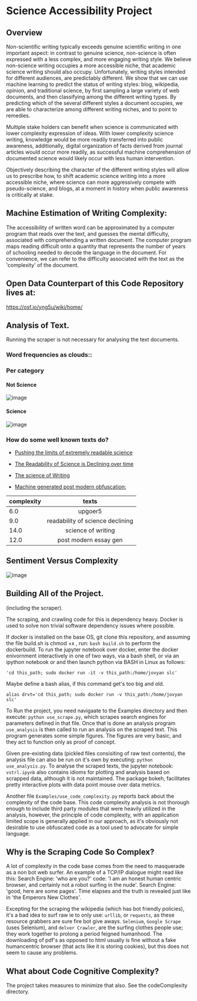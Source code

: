 # Science Accessibility Project



## Overview 
Non-scientific writing typically exceeds genuine scientific writing in one important aspect: in contrast to genuine science, non-science is often expressed with a less complex, and more engaging writing style. We believe non-science writing occupies a more accessible niche, that academic science writing should also occupy. Unfortunately, writing styles intended for different audiences, are predictably different. We show that we can use machine learning to predict the status of writing styles: blog, wikipedia, opinion, and traditional science, by first sampling a large variety of web documents, and then classifying among the different writing types. By predicting which of the several different styles a document occupies, we are able to characterize among different writing niches, and to point to remedies.

Multiple stake holders can benefit when science is communicated with lower complexity expression of ideas. With lower complexity science writing, knowledge would be more readily transferred into public awareness, additionally, digital organization of facts derived from journal articles would occur more readily, as successful machine comprehension of documented science would likely occur with less human intervention.

Objectively describing the character of the different writing styles will allow us to prescribe how, to shift academic science writing into a more accessible niche, where science can more aggressively compete with pseudo-science, and blogs, at a moment in history when public awareness is critically at stake.

## Machine Estimation of Writing Complexity:
The accessibility of written word can be approximated by a computer program that reads over the text, and guesses the mental difficulty, associated with comprehending a written document. The computer program maps reading difficult onto a quantity that represents the number of years of schooling needed to decode the language in the document. For convenience, we can refer to the difficulty associated with the text as the 'complexity' of the document. 


## Open Data Counterpart of this Code Repository lives at:
https://osf.io/yng5u/wiki/home/

## Analysis of Text.
Running the scraper is not necessary for analysing the text documents.

### Word frequencies as clouds::
### Per category
#### Not Science
![image](https://user-images.githubusercontent.com/7786645/52091608-322fbe80-2572-11e9-8553-3e346a8b824e.png)
#### Science
![image](https://user-images.githubusercontent.com/7786645/52091615-352aaf00-2572-11e9-905a-0b75fe0005d7.png)


### How do some well known texts do?
* [Pushing the limits of extremely readable science](http://splasho.com/upgoer5/library.php)

* [The Readability of Science is Declining over time](https://elifesciences.org/download/aHR0cHM6Ly9jZG4uZWxpZmVzY2llbmNlcy5vcmcvYXJ0aWNsZXMvMjc3MjUvZWxpZmUtMjc3MjUtdjIucGRm/elife-27725-v2.pdf?_hash=WA%2Fey48HnQ4FpVd6bc0xCTZPXjE5ralhFP2TaMBMp1c%3D)

* [The science of Writing](https://cseweb.ucsd.edu/~swanson/papers/science-of-writing.pdf)

* [Machine generated post modern obfuscation:](http://www.elsewhere.org/pomo/)


| complexity   |      texts      |
|----------|:-------------:|
| 6.0   | upgoer5   |
| 9.0 |    readability of science declining   |
| 14.0 | science of writing |
| 12.0 | post modern essay gen |















## Sentiment Versus Complexity
![image](https://user-images.githubusercontent.com/7786645/52097960-3ff13e00-258a-11e9-8a93-aea628526c1e.png)


## Building All of the Project.
(including the scraper).

The scraping, and crawling code for this is dependency heavy. Docker is used to solve non trivial software dependency issues where possible.

If docker is installed on the base OS, git clone this repository, and assuming the file build.sh is chmod +x , run: `bash build.sh` to perform the dockerbuild. To run the jupyter notebook over docker, enter the docker enivornment interactively in one of two ways, via a bash shell, or via an ipython notebook or
and then launch python via BASH in Linux as follows:

```
'cd this_path; sudo docker run -it -v this_path:/home/jovyan slc'
```

Maybe define a bash alias, if this command get's too big and old.

```
alias drvt='cd this_path; sudo docker run -v this_path:/home/jovyan slc'
```

To Run the project, you need navigaate to the Examples directory and then execute:
`python use_scrape.py`, which scrapes search engines for parameters defined in that file.
Once that is done an analysis program `use_analysis` is then called to run an analysis on the scraped text. This program generates some simple figures. The figures are very basic, and they act to function only as proof of concept.

Given pre-existing data (pickled files consisiting of raw text contents), the analysis file can also be run on it's own by executing: `python use_analysis.py`. To analyse the scraped texts, the jupyter notebook: `vstrl.ipynb` also contains idioms for plotting and analysis based on scrapped data, although it is not maintained. The package bokeh, facilitates pretty interactive plots with data point mouse over data metrics.

Another file `Examples/use_code_complexity.py` reports back about the complexity of the code base. This code complexity analysis is not thorough enough to include third party modules that were heavily utilized in the analysis, however, the principle of code complexity, with an application limited scope is generally applied in our approach, as it's obviously not desirable to use obfuscated code as a tool used to advocate for simple language.

## Why is the Scraping Code So Complex?

A lot of complexity in the code base comes from the need to masquerade as a non bot web surfer. An example of a TCP/IP dialogue might read like this:
Search Engine: 'who are you?' code: 'I am an honest human centric browser, and certainly not a robot surfing in the nude'. Search Engine: 'good, here are some pages'.	 Time elapses and the truth is revealed just like in 'the Emperors New Clothes'.	

Excepting for the scraping the wikipedia (which has bot friendly policies), it's a bad idea to surf raw ie to only use: `urllib`, or `requests`, as these resource grabbers are sure fire bot give aways.
`Selenium`, `Google Scrape` (uses Selenium), and `delver Crawler`, are the surfing clothes people use; they work together to prolong a period feigned humanhood. The downloading of pdf's as opposed to html usually is fine without a fake humancentric browser (that acts like it is storing cookies), but this does not seem to cause any problems.

## What about Code Cognitive Complexity?
The project takes measures to minimize that also. See the codeComplexity directory.
